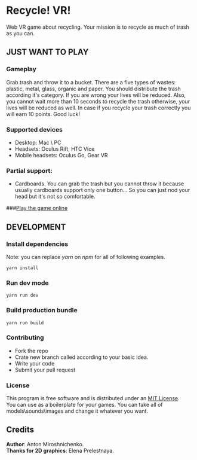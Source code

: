 # Recycle! VR!

Web VR game about recycling. Your mission is to recycle as much of trash as you can. 

## JUST WANT TO PLAY

### Gameplay 

Grab trash and throw it to a bucket. There are a five types of wastes: plastic, metal, glass, organic and paper. 
You should distribute the trash according it's category. If you are wrong your lives will be reduced. Also, you cannot wait more than 10 seconds to
recycle the trash otherwise, your lives will be reduced as well. In case if you recycle your trash correctly you will earn 10 points. Good luck! 

### Supported devices 

- Desktop: Mac \ PC  
- Headsets: Oculus Rift, HTC Vice
- Mobile headsets: Oculus Go, Gear VR

### Partial support: 

- Cardboards. You can grab the trash but you cannot throw it because usually cardboards support only one button... So you can just nod your head but it's not so comfortable.

###[Play the game online](https://recyclevr.neocities.org/)

## DEVELOPMENT 

### Install dependencies 

Note: you can replace *yarn* on *npm* for all of following examples. 

    yarn install
    
### Run dev mode 

    yarn run dev 
    
### Build production bundle 

    yarn run build
    
### Contributing

- Fork the repo
- Crate new branch called according to your basic idea.
- Write your code
- Submit your pull request    

### License 

This program is free software and is distributed under an [MIT License](https://github.com/kysonic/recycle/blob/master/LICENSE).  
You can use as a boilerplate for your games. You can take all of models\sounds\images and change it whatever you want.  

## Credits 

**Author**: Anton Miroshnichenko.  
**Thanks for 2D graphics**: Elena Prelestnaya. 



